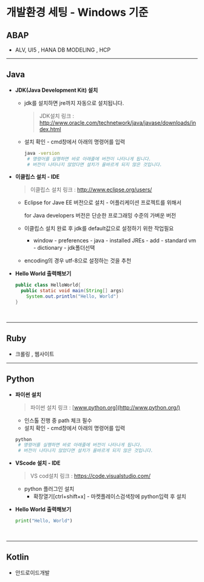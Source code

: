 # 개발환경 세팅 - Windows 기준

## ABAP

- ALV, UI5 , HANA DB MODELING , HCP

------

## Java 

- **JDK(Java Development Kit) 설치**

  - jdk를 설치하면 jre까지 자동으로 설치됩니다.

    > JDK설치 링크 :  http://www.oracle.com/technetwork/java/javase/downloads/index.html

  - 설치 확인 - cmd창에서 아래의 명령어를 입력

    ```bash
    java -version
     # 명령어를 실행하면 바로 아래줄에 버전이 나타나게 됩니다.
     # 버전이 나타나지 않았다면 설치가 올바르게 되지 않은 것입니다.
    ```

- **이클립스 설치 - IDE**

  > 이클립스 설치 링크 : http://www.eclipse.org/users/

  - Eclipse for Jave EE 버전으로 설치 - 어플리케이션 프로젝트를 위해서

    for Java developers 버전은 단순한 프로그래밍 수준의 가벼운 버전

  - 이클립스 설치 완료 후 jdk를 default값으로 설정하기 위한 작업필요
    - window - preferences - java - installed JREs - add - standard vm - dictionary - jdk폴더선택

  - encoding의 경우 utf-8으로 설정하는 것을 추천

- **Hello World 출력해보기**

  ```java
  public class HelloWorld{
    public static void main(String[] args)
      System.out.println("Hello, World")
  }
  ```

  ​

------

## Ruby

- 크롤링 , 웹사이트

------

## Python

- **파이썬 설치** 

  > 파이썬 설치 링크 : [www.python.org](http://www.python.org/)

  - 인스톨 진행 중 path 체크 필수
  - 설치 확인 - cmd창에서 아래의 명령어를 입력

  ```bash
  python
   # 명령어를 실행하면 바로 아래줄에 버전이 나타나게 됩니다.
   # 버전이 나타나지 않았다면 설치가 올바르게 되지 않은 것입니다.
  ```

- **VScode 설치 - IDE**

  > VS cod설치 링크 : https://code.visualstudio.com/

  - python 플러그인 설치 
    - 확장열기[ctrl+shift+x] - 마켓플레이스검색창에 python입력 후 설치

- **Hello World 출력해보기**

  ```python
  print("Hello, World")
  ```

  ​

------

## Kotlin

- 안드로이드개발

